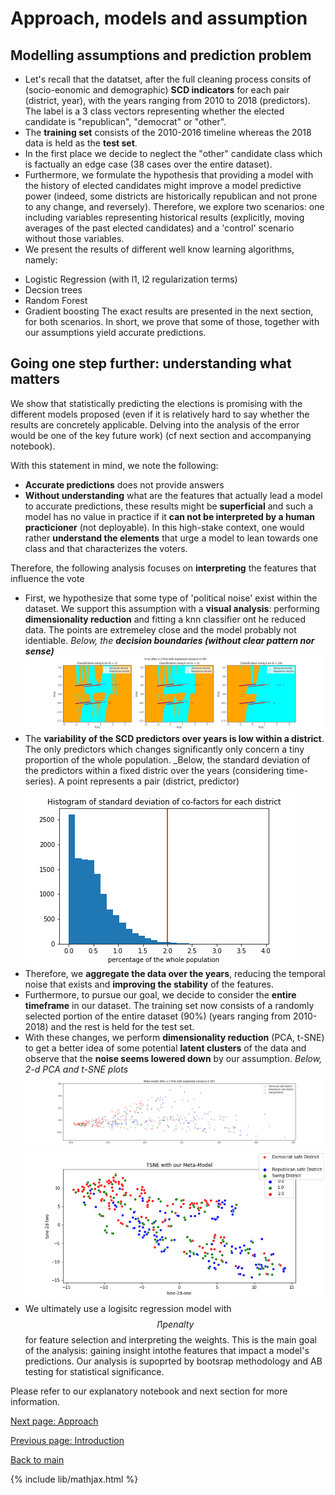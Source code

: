 # Approach, models and assumption

## Modelling assumptions and prediction problem
- Let's recall that the datatset, after the full cleaning process consits of (socio-eonomic and demographic) **SCD indicators** for each pair (district, year), with the years ranging from 2010 to 2018 (predictors). The label is a 3 class vectors representing whether the elected candidate is "republican", "democrat" or "other".
- The **training set** consists of the 2010-2016 timeline whereas the 2018 data is held as the **test set**. 
- In the first place we decide to neglect the "other" candidate class which is factually an edge case (38 cases over the entire dataset).
- Furthermore, we formulate the hypothesis that providing a model with the history of elected candidates might improve a model predictive power (indeed, some districts are historically republican and not prone to any change, and reversely). Therefore, we explore two scenarios: one including variables representing historical results (explicitly, moving averages of the past elected candidates) and a 'control' scenario without those variables. 
- We present the results of different well know learning algorithms, namely:
* Logistic Regression (with l1, l2 regularization terms)
* Decsion trees
* Random Forest
* Gradient boosting 
The exact results are presented in the next section, for both scenarios. In short, we prove that some of those, together with our assumptions yield accurate predictions. 

## Going one step further: understanding what matters
We show that statistically predicting the elections is promising with the different models proposed (even if it is relatively hard to say whether the results are concretely applicable. Delving into the analysis of the error would be one of the key future work) (cf next section and accompanying notebook). 

With this statement in mind, we note the following:
* **Accurate predictions** does not provide answers
* **Without understanding** what are the features that actually lead a model to accurate predictions, these results might be **superficial** and such a model has no value in practice if it **can not be interpreted by a human practicioner** (not deployable). In this high-stake context, one would rather **understand the elements** that urge a model to lean towards one class and that characterizes the voters. 

Therefore, the following analysis focuses on **interpreting** the features that influence the vote
* First, we hypothesize that some type of 'political noise' exist within the dataset. We support this assumption with a **visual analysis**: performing **dimensionality reduction** and fitting a knn classifier ont he reduced data. The points are extremeley close and the model probably not identiable. _Below, the **decision boundaries (without clear pattern nor sense)**_
![Noisy data](pictures/noisiness_proximity_points.png)
* The **variability of the SCD predictors over years is low within a district**. The only predictors which changes significantly only concern a tiny proportion of the whole population. _Below, the standard deviation of the predictors within a fixed distric over the years (considering time-series). A point represents a pair (district, predictor) ![im20](pictures/Hist_STD_per_district.png)
* Therefore, we **aggregate the data over the years**, reducing the temporal noise that exists and **improving the stability** of the features.
* Furthermore, to pursue our goal, we decide to consider the **entire timeframe** in our dataset. The training set now consists of a randomly selected portion of the entire dataset (90%) (years ranging from 2010-2018) and the rest is held for the test set. 
* With these changes, we perform **dimensionality reduction** (PCA, t-SNE) to get a better idea of some potential **latent clusters** of the data and observe that the **noise seems lowered down** by our assumption. _Below, 2-d PCA and t-SNE plots_
![PCA](pictures/less_noisiness_with_model.png) ![t-SNE](pictures/TSNE_results_Meta_model.png)
* We ultimately use a logisitc regression model with $$l1 penalty$$ for feature selection and interpreting the weights. This is the main goal of the analysis: gaining insight intothe features that impact a model's predictions. Our analysis is supoprted by bootsrap methodology and AB testing for statistical significance.

Please refer to our explanatory notebook and next section for more information.


[Next page: Approach](https://tguens.github.io/understand-predict-winner.github.io/resultsa.html)

[Previous page: Introduction ](https://tguens.github.io/understand-predict-winner.github.io/relatedwork.html)

[Back to main](https://tguens.github.io/understand-predict-winner.github.io/)

{% include lib/mathjax.html %}
